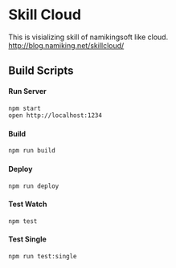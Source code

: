 Skill Cloud
=============================
This is visializing skill of namikingsoft like cloud.  
http://blog.namiking.net/skillcloud/


Build Scripts
-----------------------------

#### Run Server
```sh
npm start
open http://localhost:1234
```

#### Build
```sh
npm run build
```

#### Deploy
```sh
npm run deploy
```

#### Test Watch
```sh
npm test
```

#### Test Single
```sh
npm run test:single
```

